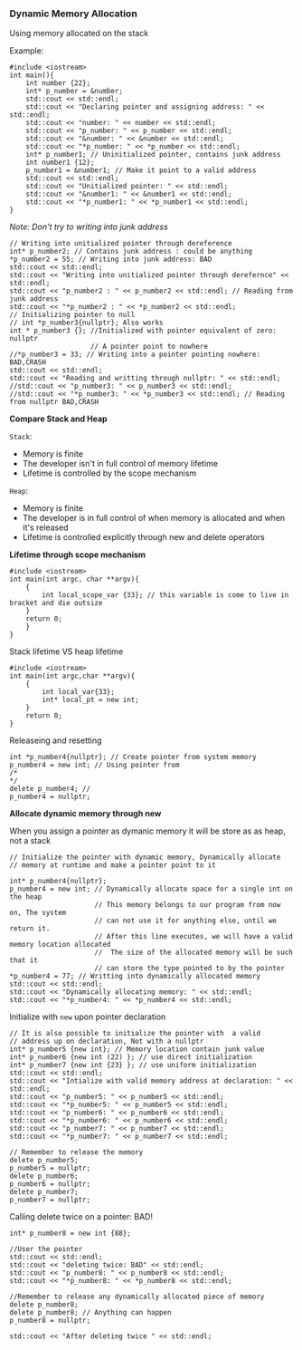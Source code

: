 ### Dynamic Memory Allocation

Using memory allocated on the stack

Example:

	#include <iostream>
	int main(){
		int number {22};
	    int* p_number = &number;
	    std::cout << std::endl;
		std::cout << "Declaring pointer and assigning address: " << std::endl;
		std::cout << "number: " << number << std::endl;
		std::cout << "p_number: " << p_number << std::endl;
		std::cout << "&number: " << &number << std::endl;
		std::cout << "*p_number: " << *p_number << std::endl;
		int* p_number1; // Uninitialized pointer, contains junk address
	    int number1 {12};
	    p_number1 = &number1; // Make it point to a valid address
	    std::cout << std::endl;
		std::cout << "Unitialized pointer: " << std::endl;
	    std::cout << "&number1: " << &number1 << std::endl;
		std::cout << "*p_number1: " << *p_number1 << std::endl;
	}

*Note: Don't try to writing into junk address*

	// Writing into unitialized pointer through dereference
	int* p_number2; // Contains junk address : could be anything
	*p_number2 = 55; // Writing into junk address: BAD
	std::cout << std::endl;
	std::cout << "Writing into unitialized pointer through derefernce" << std::endl;
	std::cout << "p_number2 : " << p_number2 << std::endl; // Reading from junk address
	std::cout << "*p_number2 : " << *p_number2 << std::endl;
	// Initializing pointer to null
	// int *p_number3{nullptr}; Also works
	int * p_number3 {}; //Initialized with pointer equivalent of zero: nullptr
						// A pointer point to nowhere
	//*p_number3 = 33; // Writing into a pointer pointing nowhere: BAD,CRASH
	std::cout << std::endl;
	std::cout << "Reading and writting through nullptr: " << std::endl;
	//std::cout << "p_number3: " << p_number3 << std::endl;
	//std::cout << "*p_number3: " << *p_number3 << std::endl; // Reading from nullptr BAD,CRASH

**Compare Stack and Heap**

`Stack`:
- Memory is finite
- The developer isn't in full control of memory lifetime
- Lifetime is controlled by the scope mechanism

`Heap`:
- Memory is finite
- The developer is in full control of when memory is allocated and when it's released
- Lifetime is controlled explicitly through new and delete operators

**Lifetime through scope mechanism**

	#include <iostream>
	int main(int argc, char **argv){
		{
			int local_scope_var {33}; // this variable is come to live in bracket and die outsize
		}
		return 0;
		}
	}

Stack lifetime VS heap lifetime

	#include <iostream>
	int main(int argc,char **argv){
		{
			int local_var{33};
			int* local_pt = new int;
		}
		return 0;
	}


Releaseing and resetting

	int *p_number4{nullptr}; // Create pointer from system memory
	p_number4 = new int; // Using pointer from
	/*
	*/
	delete p_number4; // 
	p_number4 = nullptr;

**Allocate dynamic memory through new**

When you assign a pointer as dymanic memory it will be store as as heap, not a stack

	// Initialize the pointer with dynamic memory, Dynamically allocate
	// memory at runtime and make a pointer point to it

	int* p_number4{nullptr};
	p_number4 = new int; // Dynamically allocate space for a single int on the heap
						 // This memory belongs to our program from now on, The system
					     // can not use it for anything else, until we return it.
					     // After this line executes, we will have a valid memory location allocated
					     //  The size of the allocated memory will be such that it
					     // can store the type pointed to by the pointer
	*p_number4 = 77; // Writting into dynamically allocated memory
	std::cout << std::endl;
	std::cout << "Dynamically allocating memory: " << std::endl;
	std::cout << "*p_number4: " << *p_number4 << std::endl; 

Initialize with `new` upon pointer declaration

	// It is also possible to initialize the pointer with  a valid
	// address up on declaration, Not with a nullptr
	int* p_number5 {new int}; // Memory location contain junk value
	int* p_number6 {new int (22) }; // use direct initialization
	int* p_number7 {new int {23} }; // use uniform initialization
	std::cout << std::endl;
	std::cout << "Intialize with valid memory address at declaration: " << std::endl;
	std::cout << "p_number5: " << p_number5 << std::endl;
	std::cout << "*p_number5: " << p_number5 << std::endl;
	std::cout << "p_number6: " << p_number6 << std::endl;
	std::cout << "*p_number6: " << p_number6 << std::endl;
	std::cout << "p_number7: " << p_number7 << std::endl;
	std::cout << "*p_number7: " << p_number7 << std::endl;

	// Remember to release the memory
	delete p_number5;
	p_number5 = nullptr;
	delete p_number6;
	p_number6 = nullptr;
	delete p_number7;
	p_number7 = nullptr;

Calling delete twice on a pointer: BAD!

	int* p_number8 = new int {88};

	//User the pointer
	std::cout << std::endl;
	std::cout << "deleting twice: BAD" << std::endl;
	std::cout << "p_number8: " << p_number8 << std::endl;
	std::cout << "*p_number8: " << *p_number8 << std::endl;

	//Remember to release any dynamically allocated piece of memory
	delete p_number8;
	delete p_number8; // Anything can happen
	p_number8 = nullptr;

	std::cout << "After deleting twice " << std::endl;